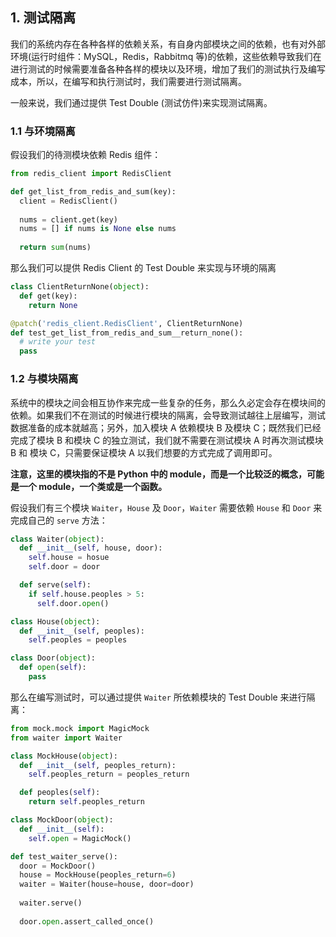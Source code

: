 ## 1. 测试隔离

我们的系统内存在各种各样的依赖关系，有自身内部模块之间的依赖，也有对外部环境(运行时组件：MySQL，Redis，Rabbitmq 等)的依赖，这些依赖导致我们在进行测试的时候需要准备各种各样的模块以及环境，增加了我们的测试执行及编写成本，所以，在编写和执行测试时，我们需要进行测试隔离。

一般来说，我们通过提供 Test Double (测试仿件)来实现测试隔离。

### 1.1 与环境隔离

假设我们的待测模块依赖 Redis 组件：

```python
from redis_client import RedisClient

def get_list_from_redis_and_sum(key):
  client = RedisClient()
  
  nums = client.get(key)
  nums = [] if nums is None else nums
  
  return sum(nums)
```

那么我们可以提供 Redis Client 的 Test Double 来实现与环境的隔离

```python
class ClientReturnNone(object):
  def get(key):
    return None

@patch('redis_client.RedisClient', ClientReturnNone)
def test_get_list_from_redis_and_sum__return_none():
  # write your test
  pass
```

### 1.2 与模块隔离

系统中的模块之间会相互协作来完成一些复杂的任务，那么久必定会存在模块间的依赖。如果我们不在测试的时候进行模块的隔离，会导致测试越往上层编写，测试数据准备的成本就越高；另外，加入模块 A 依赖模块 B 及模块 C；既然我们已经完成了模块 B 和模块 C 的独立测试，我们就不需要在测试模块 A 时再次测试模块 B 和 模块 C，只需要保证模块 A 以我们想要的方式完成了调用即可。

**注意，这里的模块指的不是 Python 中的 module，而是一个比较泛的概念，可能是一个 module，一个类或是一个函数。**

假设我们有三个模块 `Waiter`，`House` 及 `Door`，`Waiter` 需要依赖 `House` 和 `Door` 来完成自己的 `serve` 方法：

```python
class Waiter(object):
  def __init__(self, house, door):
    self.house = hosue
    self.door = door

  def serve(self):
    if self.house.peoples > 5:
      self.door.open()

class House(object):
  def __init__(self, peoples):
    self.peoples = peoples

class Door(object):
  def open(self):
    pass
```

那么在编写测试时，可以通过提供 `Waiter` 所依赖模块的 Test Double 来进行隔离：

```python
from mock.mock import MagicMock
from waiter import Waiter

class MockHouse(object):
  def __init__(self, peoples_return):
    self.peoples_return = peoples_return

  def peoples(self):
    return self.peoples_return

class MockDoor(object):
  def __init__(self):
    self.open = MagicMock()

def test_waiter_serve():
  door = MockDoor()
  house = MockHouse(peoples_return=6)
  waiter = Waiter(house=house, door=door)
  
  waiter.serve()
  
  door.open.assert_called_once()
```
